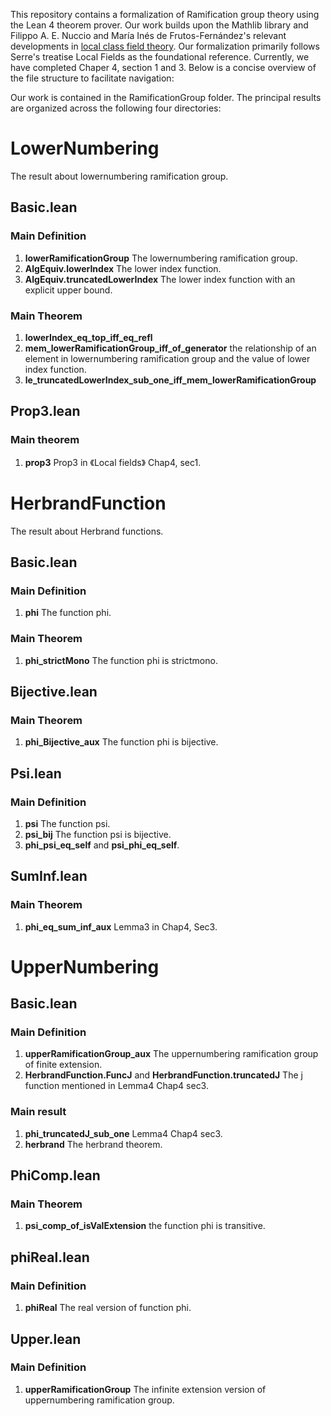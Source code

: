 This repository contains a formalization of Ramification group theory using the Lean 4 theorem prover. Our work builds upon the Mathlib library and Filippo A. E. Nuccio 
and María Inés de Frutos-Fernández's relevant developments in [local class field theory](https://github.com/mariainesdff/LocalClassFieldTheory). Our formalization primarily follows Serre's treatise Local Fields as the foundational
reference. Currently, we have completed Chaper 4, section 1 and 3. Below is a concise overview of the file structure to facilitate navigation:

Our work is contained in the RamificationGroup folder. The principal results are organized across the following four directories:

# LowerNumbering
The result about lowernumbering ramification group.
## Basic.lean 
### Main Definition
1. **lowerRamificationGroup** The lowernumbering ramification group.
2. **AlgEquiv.lowerIndex** The lower index function.
3. **AlgEquiv.truncatedLowerIndex** The lower index function with an explicit upper bound.

### Main Theorem 
1. **lowerIndex_eq_top_iff_eq_refl**
2. **mem_lowerRamificationGroup_iff_of_generator** the relationship of an element in lowernumbering ramification group and the value of lower index function.
3. **le_truncatedLowerIndex_sub_one_iff_mem_lowerRamificationGroup**

## Prop3.lean
### Main theorem 
1. **prop3** Prop3 in 《Local fields》 Chap4, sec1.

# HerbrandFunction
The result about Herbrand functions.
## Basic.lean
### Main Definition
1. **phi** The function phi.

### Main Theorem
1. **phi_strictMono** The function phi is strictmono.

## Bijective.lean
### Main Theorem
1. **phi_Bijective_aux** The function phi is bijective.

## Psi.lean
### Main Definition 
1. **psi** The function psi.
2. **psi_bij** The function psi is bijective.
3. **phi_psi_eq_self** and **psi_phi_eq_self**.

## SumInf.lean
### Main Theorem 
1. **phi_eq_sum_inf_aux**  Lemma3 in Chap4, Sec3.

# UpperNumbering
## Basic.lean
### Main Definition
1. **upperRamificationGroup_aux** The uppernumbering ramification group of finite extension.
2. **HerbrandFunction.FuncJ** and **HerbrandFunction.truncatedJ** The j function mentioned in Lemma4 Chap4 sec3.

### Main result 
1. **phi_truncatedJ_sub_one** Lemma4 Chap4 sec3.
2. **herbrand** The herbrand theorem.

## PhiComp.lean
### Main Theorem
1. **psi_comp_of_isValExtension** the function phi is transitive.

## phiReal.lean
### Main Definition 
1. **phiReal** The real version of function phi.

## Upper.lean 
### Main Definition 
1. **upperRamificationGroup** The infinite extension version of uppernumbering ramification group.
